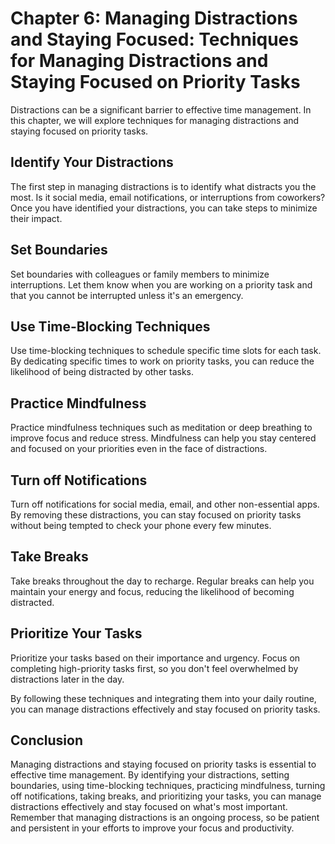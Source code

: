 Chapter 6: Managing Distractions and Staying Focused: Techniques for Managing Distractions and Staying Focused on Priority Tasks
================================================================================================================================

Distractions can be a significant barrier to effective time management. In this chapter, we will explore techniques for managing distractions and staying focused on priority tasks.

Identify Your Distractions
--------------------------

The first step in managing distractions is to identify what distracts you the most. Is it social media, email notifications, or interruptions from coworkers? Once you have identified your distractions, you can take steps to minimize their impact.

Set Boundaries
--------------

Set boundaries with colleagues or family members to minimize interruptions. Let them know when you are working on a priority task and that you cannot be interrupted unless it's an emergency.

Use Time-Blocking Techniques
----------------------------

Use time-blocking techniques to schedule specific time slots for each task. By dedicating specific times to work on priority tasks, you can reduce the likelihood of being distracted by other tasks.

Practice Mindfulness
--------------------

Practice mindfulness techniques such as meditation or deep breathing to improve focus and reduce stress. Mindfulness can help you stay centered and focused on your priorities even in the face of distractions.

Turn off Notifications
----------------------

Turn off notifications for social media, email, and other non-essential apps. By removing these distractions, you can stay focused on priority tasks without being tempted to check your phone every few minutes.

Take Breaks
-----------

Take breaks throughout the day to recharge. Regular breaks can help you maintain your energy and focus, reducing the likelihood of becoming distracted.

Prioritize Your Tasks
---------------------

Prioritize your tasks based on their importance and urgency. Focus on completing high-priority tasks first, so you don't feel overwhelmed by distractions later in the day.

By following these techniques and integrating them into your daily routine, you can manage distractions effectively and stay focused on priority tasks.

Conclusion
----------

Managing distractions and staying focused on priority tasks is essential to effective time management. By identifying your distractions, setting boundaries, using time-blocking techniques, practicing mindfulness, turning off notifications, taking breaks, and prioritizing your tasks, you can manage distractions effectively and stay focused on what's most important. Remember that managing distractions is an ongoing process, so be patient and persistent in your efforts to improve your focus and productivity.
